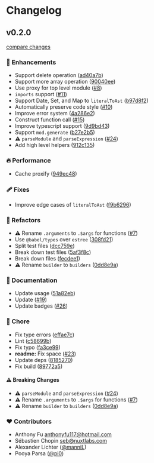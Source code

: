 # Changelog


## v0.2.0

[compare changes](https://github.com/unjs/magicast/compare/v0.1.1...v0.2.0)


### 🚀 Enhancements

  - Support delete operation ([ad40a7b](https://github.com/unjs/magicast/commit/ad40a7b))
  - Support more array operation ([90040ee](https://github.com/unjs/magicast/commit/90040ee))
  - Use proxy for top level module ([#8](https://github.com/unjs/magicast/pull/8))
  - `imports` support ([#11](https://github.com/unjs/magicast/pull/11))
  - Support Date, Set, and Map to `literalToAst` ([b97d8f2](https://github.com/unjs/magicast/commit/b97d8f2))
  - Automatically preserve code style ([#10](https://github.com/unjs/magicast/pull/10))
  - Improve error system ([4a286e2](https://github.com/unjs/magicast/commit/4a286e2))
  - Construct function call ([#15](https://github.com/unjs/magicast/pull/15))
  - Improve typescript support ([9d9bd43](https://github.com/unjs/magicast/commit/9d9bd43))
  - Support `mod.generate` ([b27e2b5](https://github.com/unjs/magicast/commit/b27e2b5))
  - ⚠️  `parseModule` and `parseExpression` ([#24](https://github.com/unjs/magicast/pull/24))
  - Add high level helpers ([912c135](https://github.com/unjs/magicast/commit/912c135))

### 🔥 Performance

  - Cache proxify ([949ec48](https://github.com/unjs/magicast/commit/949ec48))

### 🩹 Fixes

  - Improve edge cases of `literalToAst` ([f9b6296](https://github.com/unjs/magicast/commit/f9b6296))

### 💅 Refactors

  - ⚠️  Rename `.arguments` to `.$args` for functions ([#7](https://github.com/unjs/magicast/pull/7))
  - Use `@babel/types` over `estree` ([308fd21](https://github.com/unjs/magicast/commit/308fd21))
  - Split test files ([dcc759e](https://github.com/unjs/magicast/commit/dcc759e))
  - Break down test files ([5af3f8c](https://github.com/unjs/magicast/commit/5af3f8c))
  - Break down files ([fecdee1](https://github.com/unjs/magicast/commit/fecdee1))
  - ⚠️  Rename `builder` to `builders` ([0dd8e9a](https://github.com/unjs/magicast/commit/0dd8e9a))

### 📖 Documentation

  - Update usage ([51a82eb](https://github.com/unjs/magicast/commit/51a82eb))
  - Update ([#19](https://github.com/unjs/magicast/pull/19))
  - Update badges ([#26](https://github.com/unjs/magicast/pull/26))

### 🏡 Chore

  - Fix type errors ([effae7c](https://github.com/unjs/magicast/commit/effae7c))
  - Lint ([c58699b](https://github.com/unjs/magicast/commit/c58699b))
  - Fix typo ([fa3ce99](https://github.com/unjs/magicast/commit/fa3ce99))
  - **readme:** Fix space ([#23](https://github.com/unjs/magicast/pull/23))
  - Update deps ([8185270](https://github.com/unjs/magicast/commit/8185270))
  - Fix build ([89772a5](https://github.com/unjs/magicast/commit/89772a5))

#### ⚠️  Breaking Changes

  - ⚠️  `parseModule` and `parseExpression` ([#24](https://github.com/unjs/magicast/pull/24))
  - ⚠️  Rename `.arguments` to `.$args` for functions ([#7](https://github.com/unjs/magicast/pull/7))
  - ⚠️  Rename `builder` to `builders` ([0dd8e9a](https://github.com/unjs/magicast/commit/0dd8e9a))

### ❤️  Contributors

- Anthony Fu <anthonyfu117@hotmail.com>
- Sébastien Chopin <seb@nuxtlabs.com>
- Alexander Lichter ([@manniL](http://github.com/manniL))
- Pooya Parsa ([@pi0](http://github.com/pi0))

